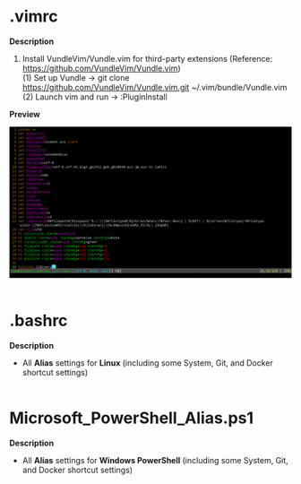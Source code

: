 # .vimrc

**Description**  
1. Install VundleVim/Vundle.vim for third-party extensions (Reference: https://github.com/VundleVim/Vundle.vim)  
  (1) Set up Vundle → git clone https://github.com/VundleVim/Vundle.vim.git ~/.vim/bundle/Vundle.vim  
  (2) Launch vim and run → :PluginInstall
  
**Preview**  

![image](https://github.com/KBLin1996/.vimrc/blob/master/preview.png)<br><br>

# .bashrc

**Description**

* All **Alias** settings for **Linux** (including some System, Git, and Docker shortcut settings)<br><br>

# Microsoft_PowerShell_Alias.ps1

**Description**

* All **Alias** settings for **Windows PowerShell** (including some System, Git, and Docker shortcut settings)

